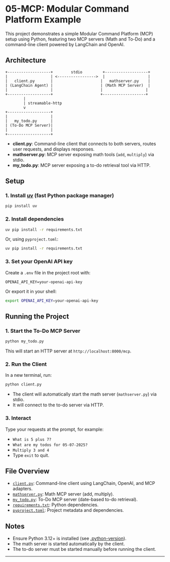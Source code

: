# 05-MCP: Modular Command Platform Example

This project demonstrates a simple Modular Command Platform (MCP) setup using Python, featuring two MCP servers (Math and To-Do) and a command-line client powered by LangChain and OpenAI.

## Architecture

```
+-------------------+        stdio         +-------------------+
|                   | <----------------->  |                   |
|   client.py       |                     |   mathserver.py    |
| (LangChain Agent) |                     | (Math MCP Server)  |
|                   |                     |                   |
+-------------------+                     +-------------------+
        |
        | streamable-http
        v
+-------------------+
|                   |
|   my_todo.py      |
| (To-Do MCP Server)|
|                   |
+-------------------+
```

- **client.py**: Command-line client that connects to both servers, routes user requests, and displays responses.
- **mathserver.py**: MCP server exposing math tools (`add`, `multiply`) via stdio.
- **my_todo.py**: MCP server exposing a to-do retrieval tool via HTTP.

## Setup

### 1. Install [uv](https://github.com/astral-sh/uv) (fast Python package manager)

```sh
pip install uv
```

### 2. Install dependencies

```sh
uv pip install -r requirements.txt
```

Or, using `pyproject.toml`:

```sh
uv pip install -r requirements.txt
```

### 3. Set your OpenAI API key

Create a `.env` file in the project root with:

```
OPENAI_API_KEY=your-openai-api-key
```

Or export it in your shell:

```sh
export OPENAI_API_KEY=your-openai-api-key
```

## Running the Project

### 1. Start the To-Do MCP Server

```sh
python my_todo.py
```

This will start an HTTP server at `http://localhost:8000/mcp`.

### 2. Run the Client

In a new terminal, run:

```sh
python client.py
```

- The client will automatically start the math server (`mathserver.py`) via stdio.
- It will connect to the to-do server via HTTP.

### 3. Interact

Type your requests at the prompt, for example:

- `What is 5 plus 7?`
- `What are my todos for 05-07-2025?`
- `Multiply 3 and 4`
- Type `exit` to quit.

## File Overview

- [`client.py`](client.py): Command-line client using LangChain, OpenAI, and MCP adapters.
- [`mathserver.py`](mathserver.py): Math MCP server (add, multiply).
- [`my_todo.py`](my_todo.py): To-Do MCP server (date-based to-do retrieval).
- [`requirements.txt`](requirements.txt): Python dependencies.
- [`pyproject.toml`](pyproject.toml): Project metadata and dependencies.

## Notes

- Ensure Python 3.12+ is installed (see [.python-version](.python-version)).
- The math server is started automatically by the client.
- The to-do server must be started manually before running the client.

---
